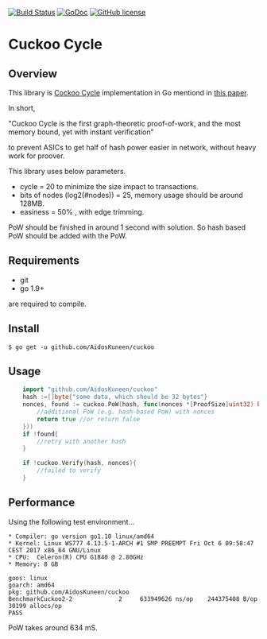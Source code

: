 [![Build Status](https://travis-ci.org/AidosKuneen/cuckoo.svg?branch=master)](https://travis-ci.org/AidosKuneen/cuckoo)
[![GoDoc](https://godoc.org/github.com/AidosKuneen/cuckoo?status.svg)](https://godoc.org/github.com/AidosKuneen/cuckoo)
[![GitHub license](https://img.shields.io/badge/license-MIT-blue.svg)](https://raw.githubusercontent.com/AidosKuneen/cuckoo/master/LICENSE)


Cuckoo Cycle
=====

## Overview

This library is [Cockoo Cycle](https://github.com/tromp/cuckoo) implementation in Go 
mentiond in [this paper](https://github.com/tromp/cuckoo/blob/master/doc/cuckoo.pdf).

In short, 

"Cuckoo Cycle is the first graph-theoretic proof-of-work, and the most memory bound, yet with instant verification"


to prevent ASICs to get half of hash power easier in network, without heavy work for proover.

This library uses below parameters.

* cycle = 20 to minimize the size impact to transactions.
* bits of nodes (log2(#nodes)) = 25, memory usage should be around 128MB.
* easiness = 50% , with edge trimming.

PoW should be finished in around 1 second with solution. So hash based PoW should be added with the PoW.

## Requirements

* git
* go 1.9+

are required to compile.


## Install
    $ go get -u github.com/AidosKuneen/cuckoo


## Usage

```go
	import "github.com/AidosKuneen/cuckoo"
	hash :=[]byte{"some data, which should be 32 bytes"}
	nonces, found := cuckoo.PoW(hash, func(nonces *[ProofSize]uint32) bool {
		//additional PoW (e.g. hash-based PoW) with nonces
		return true //or return false
	}))
	if !found{
		//retry with another hash
	}

	if !cuckoo.Verify(hash, nonces){
		//failed to verify
	}
```

## Performance

Using the following test environment...

```
* Compiler: go version go1.10 linux/amd64
* Kernel: Linux WS777 4.13.5-1-ARCH #1 SMP PREEMPT Fri Oct 6 09:58:47 CEST 2017 x86_64 GNU/Linux
* CPU:  Celeron(R) CPU G1840 @ 2.80GHz 
* Memory: 8 GB
```

```
goos: linux
goarch: amd64
pkg: github.com/AidosKuneen/cuckoo
BenchmarkCuckoo2-2   	       2	 633949626 ns/op	244375408 B/op	   30199 allocs/op
PASS
```

PoW takes around 634 mS.